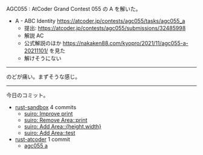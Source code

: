 AGC055 : AtCoder Grand Contest 055 の A を解いた。

- A - ABC Identity
  <https://atcoder.jp/contests/agc055/tasks/agc055_a>
  - 提出: <https://atcoder.jp/contests/agc055/submissions/32485998>
  - 解説 AC
  - 公式解説のほか <https://nakaken88.com/kyopro/2021/11/agc055-a-20211101/> を見た
  - 解けそうにない

---

のどが痛い。まずそうな感じ。

---

今日のコミット。

- [rust-sandbox](https://github.com/bouzuya/rust-sandbox) 4 commits
  - [suiro: Improve print](https://github.com/bouzuya/rust-sandbox/commit/af15dac72eb1278913052fa5ee5fe045d0e34a80)
  - [suiro: Remove Area::print](https://github.com/bouzuya/rust-sandbox/commit/54308eb3d077805df86d0b09982d518f1337a317)
  - [suiro: Add Area::{height,width}](https://github.com/bouzuya/rust-sandbox/commit/355a33daa805f0defed06dee9057630cb9016e08)
  - [suiro: Add Area::test](https://github.com/bouzuya/rust-sandbox/commit/ba60efe079c31ae15e6d4e868052ac15618a8795)
- [rust-atcoder](https://github.com/bouzuya/rust-atcoder) 1 commit
  - [agc055 a](https://github.com/bouzuya/rust-atcoder/commit/c48b51be730c0f483f47d00fd05c1f68d2adc18c)
